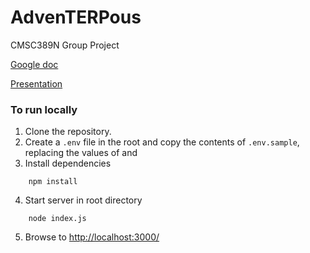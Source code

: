 # AdvenTERPous

CMSC389N Group Project

[Google doc](https://docs.google.com/document/d/1y9zBwoncE_uzG2P2V-BpqTaq2fYFsf-Vw_zgLS3LXQM/edit)

[Presentation](https://docs.google.com/presentation/d/1ALjl1yVlHYsj8AcBIWRcxQhJsUntIZUVw_aM4EZkT2c/edit#slide=id.p)

### To run locally

1. Clone the repository.
2. Create a `.env` file in the root and copy the contents of `.env.sample`, replacing the values of <dbuser> and <dbpassword>
3. Install dependencies
```
    npm install
```
4. Start server in root directory
```
    node index.js
```
5. Browse to [http://localhost:3000/](http://localhost:3000/)
